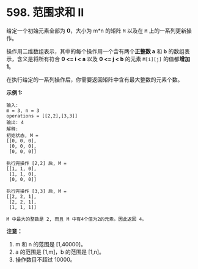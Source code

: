 # 598. 范围求和 II

给定一个初始元素全部为 **0**，大小为 m*n 的矩阵 `M` 以及在 `M` 上的一系列更新操作。

操作用二维数组表示，其中的每个操作用一个含有两个**正整数 a** 和 **b** 的数组表示，含义是将所有符合 **0 <= i < a** 以及 **0 <= j < b** 的元素 `M[i][j]` 的值都**增加 1**。

在执行给定的一系列操作后，你需要返回矩阵中含有最大整数的元素个数。

**示例 1:**

```()
输入:
m = 3, n = 3
operations = [[2,2],[3,3]]
输出: 4
解释:
初始状态, M =
[[0, 0, 0],
 [0, 0, 0],
 [0, 0, 0]]

执行完操作 [2,2] 后, M =
[[1, 1, 0],
 [1, 1, 0],
 [0, 0, 0]]

执行完操作 [3,3] 后, M =
[[2, 2, 1],
 [2, 2, 1],
 [1, 1, 1]]

M 中最大的整数是 2, 而且 M 中有4个值为2的元素。因此返回 4。
```

**注意：**

1. m 和 n 的范围是 [1,40000]。
2. a 的范围是 [1,m]，b 的范围是 [1,n]。
3. 操作数目不超过 10000。
